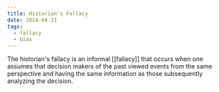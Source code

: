 ```yaml
---
title: Historian's Fallacy
date: 2024-04-21
tags:
  - fallacy
  - bias
---
```

The historian's fallacy is an informal [[fallacy]] that occurs when one assumes that decision makers of the past viewed events from the same perspective and having the same information as those subsequently analyzing the decision.